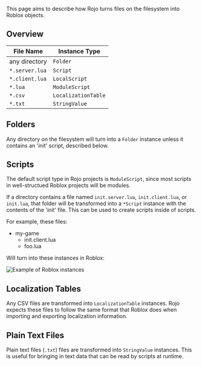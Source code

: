 This page aims to describe how Rojo turns files on the filesystem into Roblox objects.

## Overview
| File Name      | Instance Type       |
| -------------- | ------------------- |
| any directory  | `Folder`            |
| `*.server.lua` | `Script`            |
| `*.client.lua` | `LocalScript`       |
| `*.lua`        | `ModuleScript`      |
| `*.csv`        | `LocalizationTable` |
| `*.txt`        | `StringValue`       |

## Folders
Any directory on the filesystem will turn into a `Folder` instance unless it contains an 'init' script, described below.

## Scripts
The default script type in Rojo projects is `ModuleScript`, since most scripts in well-structued Roblox projects will be modules.

If a directory contains a file named `init.server.lua`, `init.client.lua`, or `init.lua`, that folder will be transformed into a `*Script` instance with the contents of the 'init' file. This can be used to create scripts inside of scripts.

For example, these files:

* my-game
    * init.client.lua
    * foo.lua

Will turn into these instances in Roblox:

![Example of Roblox instances](/images/sync-example.png)

## Localization Tables
Any CSV files are transformed into `LocalizationTable` instances. Rojo expects these files to follow the same format that Roblox does when importing and exporting localization information.

## Plain Text Files
Plain text files (`.txt`) files are transformed into `StringValue` instances. This is useful for bringing in text data that can be read by scripts at runtime.